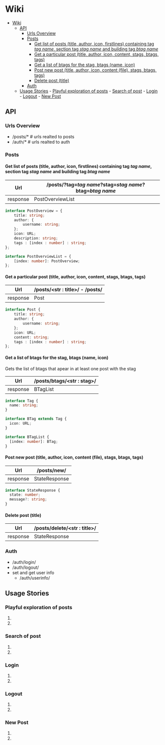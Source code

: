 # Wiki

<!--toc:start-->

- [Wiki](#wiki)
  - [API](#api)
    - [Urls Overview](#urls-overview)
    - [Posts](#posts)
      - [Get list of posts (title, author, icon, firstlines) containing tag _tag name_, section tag _stag name_ and building tag _btag name_](#get-list-of-posts-title-author-icon-firstlines-containing-tag-tag-name-section-tag-stag-name-and-building-tag-btag-name)
      - [Get a particular post (title, author, icon, content, stags, btags, tags)](#get-a-particular-post-title-author-icon-content-stags-btags-tags)
      - [Get a list of btags for the stag, btags (name, icon)](#get-a-list-of-btags-for-the-stag-btags-name-icon)
      - [Post new post (title, author, icon, content (file), stags, btags, tags)](#post-new-post-title-author-icon-content-file-stags-btags-tags)
      - [Delete post (title)](#delete-post-title)
    - [Auth](#auth)
  - [Usage Stories](#usage-stories) - [Playful exploration of posts](#playful-exploration-of-posts) - [Search of post](#search-of-post) - [Login](#login) - [Logout](#logout) - [New Post](#new-post)
  <!--toc:end-->

## API

### Urls Overview

- /posts/\* # urls realted to posts
- /auth/\* # urls realted to auth

### Posts

#### Get list of posts (title, author, icon, firstlines) containing tag _tag name_, section tag _stag name_ and building tag _btag name_

| Url      | /posts/?tag=_tag name_?stag=_stag name_?btag=_btag name_ |
| -------- | -------------------------------------------------------- |
| response | PostOverviewList                                         |

```ts
interface PostOverview = {
    title: string;
    author: {
        username: string;
    };
    icon: URL;
    description: string;
    tags : [index : number] : string;
};

interface PostOverviewList = {
    [index: number]: PostOverview;
};
```

#### Get a particular post (title, author, icon, content, stags, btags, tags)

| Url      | /posts/\<str : title\>/ - /posts/ |
| -------- | --------------------------------- |
| response | Post                              |

```ts
interface Post {
    title: string;
    author: {
        username: string;
    };
    icon: URL;
    content: string;
    tags : [index : number] : string;
};
```

#### Get a list of btags for the stag, btags (name, icon)

Gets the list of btags that apear in at least one post with the stag

| Url      | /posts/btags/\<str : stag\>/ |
| -------- | ---------------------------- |
| response | BTagList                     |

```ts
interface Tag {
  name: string;
}

interface BTag extends Tag {
  icon: URL;
}

interface BTagList {
  [index: number]: BTag;
}
```

#### Post new post (title, author, icon, content (file), stags, btags, tags)

| Url      | /posts/new/   |
| -------- | ------------- |
| response | StateResponse |

```ts
interface StateResponse {
  state: number;
  message?: string;
}
```

#### Delete post (title)

| Url      | /posts/delete/\<str : title\>/ |
| -------- | ------------------------------ |
| response | StateResponse                  |

### Auth

- /auth/login/
- /auth/logout/
- set and get user info
  - /auth/userinfo/

## Usage Stories

### Playful exploration of posts

1.
2.

### Search of post

1.
2.

### Login

1.
2.

### Logout

1.
2.

### New Post

1.
2.
